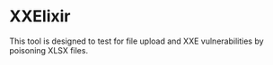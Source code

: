 # XXElixir
This tool is designed to test for file upload and XXE vulnerabilities by poisoning XLSX files.
